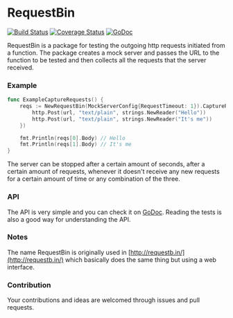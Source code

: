 # RequestBin

[![Build Status](https://travis-ci.org/MohamedBassem/requestBin.svg?branch=master)](https://travis-ci.org/MohamedBassem/requestBin)
[![Coverage Status](https://coveralls.io/repos/github/MohamedBassem/requestBin/badge.svg?branch=master)](https://coveralls.io/github/MohamedBassem/requestBin?branch=master)
[![GoDoc](https://godoc.org/github.com/MohamedBassem/requestBin?status.svg)](https://godoc.org/github.com/MohamedBassem/requestBin)


RequestBin is a package for testing the outgoing http requests initiated from a function. The package creates a mock server and passes the URL to the function to be tested and then collects all the requests that the server received.

### Example

```go
func ExampleCaptureRequests() {
	reqs := NewRequestBin(MockServerConfig{RequestTimeout: 1}).CaptureRequests(func(url string) {
		http.Post(url, "text/plain", strings.NewReader("Hello"))
		http.Post(url, "text/plain", strings.NewReader("It's me"))
	})

	fmt.Println(reqs[0].Body) // Hello
	fmt.Println(reqs[1].Body) // It's me
}

```

The server can be stopped after a certain amount of seconds, after a certain amount of requests, whenever it doesn't receive any new requests for a certain amount of time or any combination of the three.


### API
The API is very simple and you can check it on [GoDoc](https://godoc.org/github.com/MohamedBassem/RequestBin). Reading the tests is also a good way for understanding the API.

### Notes
The name RequestBin is originally used in [http://requestb.in/](http://requestb.in/) which basically does the same thing but using a web interface.

### Contribution
Your contributions and ideas are welcomed through issues and pull requests.
